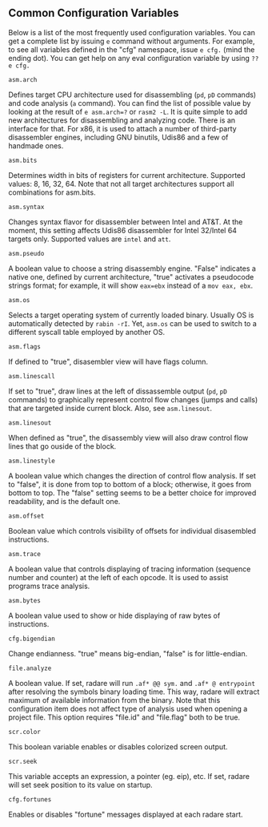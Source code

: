 ## Common Configuration Variables

Below is a list of the most frequently used configuration variables. You can get a complete list by issuing `e` command without arguments. For example, to see all variables defined in the "cfg" namespace, issue `e cfg.` (mind the ending dot). You can get help on any eval configuration variable by using `??e cfg.`

    asm.arch
Defines target CPU architecture used for disassembling (`pd`, `pD` commands) and code analysis (`a` command). You can find the list of possible value by looking at the result of `e asm.arch=?` or `rasm2 -L`.
It is quite simple to add new architectures for disassembling and analyzing code. There is an interface for that. For x86, it is used to attach a number of third-party disassembler engines, including GNU binutils, Udis86 and a few of handmade ones.

    asm.bits
Determines width in bits of registers for current architecture. Supported values: 8, 16, 32, 64. Note that not all target architectures support all combinations for asm.bits.

    asm.syntax
Changes syntax flavor for disassembler between Intel and AT&T. At the moment, this setting affects Udis86 disassembler for Intel 32/Intel 64 targets only. Supported values are `intel` and `att`.

    asm.pseudo
A boolean value to choose a string disassembly engine. "False" indicates a native one, defined by current architecture, "true" activates a pseudocode strings format; for example, it will show `eax=ebx` instead of a `mov eax, ebx`.

    asm.os
Selects a target operating system of currently loaded binary. Usually OS is automatically detected by `rabin -rI`. Yet, `asm.os` can be used to switch to a different syscall table employed by another OS.

    asm.flags
If defined to "true", disasembler view will have flags column.

    asm.linescall
If set to "true", draw lines at the left of dissassemble output (`pd`, `pD` commands) to graphically represent control flow changes (jumps and calls) that are targeted inside current block. Also, see `asm.linesout`.

    asm.linesout
When defined as "true", the disassembly view will also draw control flow lines that go ouside of the block.

    asm.linestyle
A boolean value which changes the direction of control flow analysis. If set to "false", it is done from top to bottom of a block; otherwise, it goes from bottom to top. The "false" setting seems to be a better choice for improved readability, and is the default one.

    asm.offset
Boolean value which controls visibility of offsets for individual disasembled instructions.

    asm.trace
A boolean value that controls displaying of tracing information (sequence number and counter) at the left of each opcode. It is used to assist programs trace analysis.

    asm.bytes
A boolean value used to show or hide displaying of raw bytes of instructions.

    cfg.bigendian
Change endianness. "true" means big-endian, "false" is for little-endian.

    file.analyze
A boolean value. If set, radare will run `.af* @@ sym.` and `.af* @ entrypoint` after resolving the symbols binary loading time. This way, radare will extract maximum of available information from the binary. Note that this configuration item does not affect type of analysis used when opening a project file. This option requires "file.id" and "file.flag" both to be true.

    scr.color
This boolean variable enables or disables colorized screen output.

    scr.seek
This variable accepts an expression, a pointer (eg. eip), etc. If set, radare will set seek position to its value on startup.

    cfg.fortunes
Enables or disables "fortune" messages displayed at each radare start.

